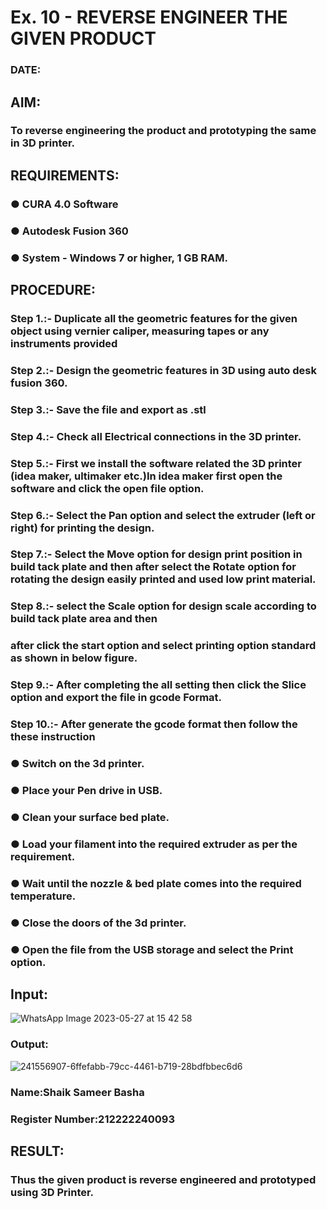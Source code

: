 # Ex. 10 - REVERSE ENGINEER THE GIVEN PRODUCT

### DATE: 

## AIM: 
### To reverse engineering the product and prototyping the same in 3D printer.

## REQUIREMENTS:
### ●	CURA 4.0 Software
### ●	 Autodesk Fusion 360
### ●	 System - Windows 7 or higher, 1 GB RAM.

## PROCEDURE:
### Step 1.:- Duplicate all the geometric features for the given object using vernier caliper, measuring tapes or any instruments provided
### Step 2.:- Design the geometric features in 3D using auto desk fusion 360.
### Step 3.:- Save the file and export as .stl
### Step 4.:- Check all Electrical connections in the 3D printer.
### Step 5.:- First we install the software related the 3D printer (idea maker, ultimaker etc.)In idea maker first open the software and click the open file option.
### Step 6.:- Select the Pan option and select the extruder (left or right) for printing the design.
### Step 7.:- Select the Move option for design print position in build tack plate and then after select the Rotate option for rotating the design easily printed and used low print material.
### Step 8.:- select the Scale option for design scale according to build tack plate area and then
### after click the start option and select printing option standard as shown in below figure.
### Step 9.:- After completing the all setting then click the Slice option and export the file in gcode Format.
### Step 10.:- After generate the gcode format then follow the these instruction 
  ###   ●	Switch on the 3d printer.
  ###   ●	Place your Pen drive in USB.
  ###   ●	Clean your surface bed plate.
  ###   ●	Load your filament into the required extruder as per the requirement.
  ###   ●	Wait until the nozzle & bed plate comes into the required temperature.
  ###   ●	Close the doors of the 3d printer.
  ###   ●	Open the file from the USB storage and select the Print option.

## Input:
![WhatsApp Image 2023-05-27 at 15 42 58](https://github.com/shaikSameerbasha5404/Ex.-10---REVERSE-ENGINEER-THE-GIVEN-PRODUCT/assets/118707756/021cb6d3-325b-4d48-b93e-23f239f99e07)
### Output:
![241556907-6ffefabb-79cc-4461-b719-28bdfbbec6d6](https://github.com/shaikSameerbasha5404/Ex.-10---REVERSE-ENGINEER-THE-GIVEN-PRODUCT/assets/118707756/0bbf2e98-3ba5-4543-acd2-c79a3bc2c38b)
### Name:Shaik Sameer Basha
### Register Number:212222240093

## RESULT:
###   Thus the given product is reverse engineered and prototyped using 3D Printer.
